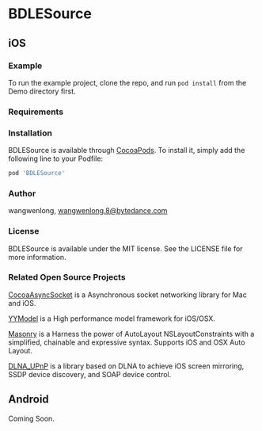 # BDLESource

## iOS

### Example

To run the example project, clone the repo, and run `pod install` from the Demo directory first.

### Requirements

### Installation

BDLESource is available through [CocoaPods](https://cocoapods.org). To install
it, simply add the following line to your Podfile:

```ruby
pod 'BDLESource'
```

### Author

wangwenlong, wangwenlong.8@bytedance.com

### License

BDLESource is available under the MIT license. See the LICENSE file for more information.

### Related Open Source Projects

[CocoaAsyncSocket](https://github.com/robbiehanson/CocoaAsyncSocket) is a Asynchronous
socket networking library for Mac and iOS.

[YYModel](https://github.com/ibireme/YYModel) is a High performance model framework 
for iOS/OSX.

[Masonry](https://github.com/SnapKit/Masonry) is a Harness the power of AutoLayout
NSLayoutConstraints with a simplified, chainable and expressive syntax. Supports iOS
and OSX Auto Layout.

[DLNA_UPnP](https://github.com/ClaudeLi/DLNA_UPnP) is a library based on DLNA to 
achieve iOS screen mirroring, SSDP device discovery, and SOAP device control.

## Android

Coming Soon.
